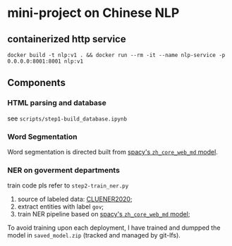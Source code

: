 # mini-project on Chinese NLP

## containerized http service

`docker build -t nlp:v1 . && docker run --rm -it --name nlp-service -p 0.0.0.0:8001:8001 nlp:v1`


## Components

### HTML parsing and database
see `scripts/step1-build_database.ipynb`


### Word Segmentation
Word segmentation is directed built from [spacy's `zh_core_web_md` model](https://spacy.io/models/zh#zh_core_web_md).


### NER on goverment departments
train code pls refer to `step2-train_ner.py`

1. source of labeled data: [CLUENER2020](https://github.com/CLUEbenchmark/CLUENER2020);
2. extract entities with label `gov`;
3. train NER pipeline based on [spacy's `zh_core_web_md` model](https://spacy.io/models/zh#zh_core_web_md);

To avoid training upon each deployment, I have trained and dumpped the model in `saved_model.zip` (tracked and managed by git-lfs).



